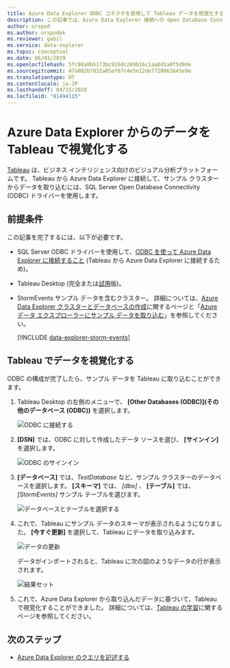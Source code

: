 ```yaml
---
title: Azure Data Explorer ODBC コネクタを使用して Tableau データを視覚化する
description: この記事では、Azure Data Explorer 接続への Open Database Connectivity (ODBC) 接続を使用して、Tableau でデータを視覚化する方法について説明します。
author: orspod
ms.author: orspodek
ms.reviewer: gabil
ms.service: data-explorer
ms.topic: conceptual
ms.date: 06/03/2019
ms.openlocfilehash: 5fc98a0bb173bc926dc289b16c1aa8d1a0f5d9de
ms.sourcegitcommit: 47a002b7032a05ef67c4e5e12de7720062645e9e
ms.translationtype: HT
ms.contentlocale: ja-JP
ms.lasthandoff: 04/15/2020
ms.locfileid: "81494115"
---
```

# <a name="visualize-data-from-azure-data-explorer-in-tableau"></a>Azure Data Explorer からのデータを Tableau で視覚化する

 [Tableau](https://www.tableau.com/) は、ビジネス インテリジェンス向けのビジュアル分析プラットフォームです。 Tableau から Azure Data Explorer に接続して、サンプル クラスターからデータを取り込むには、SQL Server Open Database Connectivity (ODBC) ドライバーを使用します。 

## <a name="prerequisites"></a>前提条件

この記事を完了するには、以下が必要です。

* SQL Server ODBC ドライバーを使用して、[ODBC を使って Azure Data Explorer に接続すること](connect-odbc.md) (Tableau から Azure Data Explorer に接続するため)。 

* Tableau Desktop (完全または[試用](https://www.tableau.com/products/desktop/download)版)。

* StormEvents サンプル データを含むクラスター。 詳細については、[Azure Data Explorer クラスターとデータベースの作成](create-cluster-database-portal.md)に関するページと「[Azure データ エクスプローラーにサンプル データを取り込む](ingest-sample-data.md)」を参照してください。

    [!INCLUDE [data-explorer-storm-events](includes/data-explorer-storm-events.md)]

## <a name="visualize-data-in-tableau"></a>Tableau でデータを視覚化する 

ODBC の構成が完了したら、サンプル データを Tableau に取り込むことができます。

1. Tableau Desktop の左側のメニューで、 **[Other Databases (ODBC)]\(その他のデータベース (ODBC)\)** を選択します。

    ![ODBC に接続する](media/tableau/connect-odbc.png)

1. **[DSN]** では、ODBC に対して作成したデータ ソースを選び、 **[サインイン]** を選択します。

    ![ODBC のサインイン](media/tableau/odbc-sign-in.png)

1. **[データベース]** では、*TestDatabase* など、サンプル クラスターのデータベースを選択します。 **[スキーマ]** では、 *[dbo]* 、 **[テーブル]** では、 *[StormEvents]* サンプル テーブルを選びます。

    ![データベースとテーブルを選択する](media/tableau/select-database-table.png)

1. これで、Tableau にサンプル データのスキーマが表示されるようになりました。 **[今すぐ更新]**  を選択して、Tableau にデータを取り込みます。

    ![データの更新](media/tableau/update-data.png)

    データがインポートされると、Tableau に次の図のようなデータの行が表示されます。

    ![結果セット](media/tableau/result-set.png)

1. これで、Azure Data Explorer から取り込んだデータに基づいて、Tableau で視覚化することができました。 詳細については、[Tableau の学習](https://www.tableau.com/learn)に関するページを参照してください。

## <a name="next-steps"></a>次のステップ

* [Azure Data Explorer のクエリを記述する](write-queries.md)